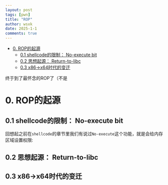```yaml
---
layout: post
tags: [pwn]
title: "ROP"
author: wsxk
date: 2025-1-1
comments: true
---
```


- [0. ROP的起源](#0-rop的起源)
  - [0.1 shellcode的限制： No-execute bit](#01-shellcode的限制-no-execute-bit)
  - [0.2 思想起源： Return-to-libc](#02-思想起源-return-to-libc)
  - [0.3 x86-\>x64时代的变迁](#03-x86-x64时代的变迁)

终于到了最怀念的ROP了（不是<br>
# 0. ROP的起源<br>
## 0.1 shellcode的限制： No-execute bit<br>
回想起之前在`shellcode`的章节里我们有说过`No-execute`这个功能，就是会给内存区域设置权限:<br>

## 0.2 思想起源： Return-to-libc<br>
## 0.3 x86->x64时代的变迁<br>



<!-- Google tag (gtag.js) -->
<script async src="https://www.googletagmanager.com/gtag/js?id=G-C22S5YSYL7"></script>
<script>
  window.dataLayer = window.dataLayer || [];
  function gtag(){dataLayer.push(arguments);}
  gtag('js', new Date());

  gtag('config', 'G-C22S5YSYL7');
</script>